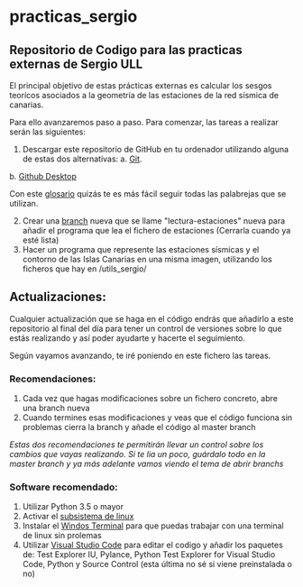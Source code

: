 # practicas_sergio
## Repositorio de Codigo para las practicas externas de Sergio ULL

El principal objetivo de estas prácticas externas es calcular los sesgos teorícos asociados a la geometría de las estaciones de la red sísmica de canarias. 

Para ello avanzaremos paso a paso. Para comenzar, las tareas a realizar serán las siguientes:
1. Descargar este repositorio de GitHub en tu ordenador utilizando alguna de estas dos alternativas:
  a. [Git](https://medium.com/@sthefany/primeros-pasos-con-github-7d5e0769158c).
  
  b. [Github Desktop](https://desktop.github.com/)
  
  Con este [glosario](https://deustopweb2018.github.io/glosario.html) quizás te es más fácil seguir todas las palabrejas que se utilizan. 
  
2. Crear una [branch](https://docs.github.com/es/github/collaborating-with-issues-and-pull-requests/creating-and-deleting-branches-within-your-repository) nueva que se llame "lectura-estaciones"  nueva para añadir el programa que lea el fichero de estaciones (Cerrarla cuando ya esté lista)
3.  Hacer un programa que represente las estaciones sísmicas y el contorno de las Islas Canarias en una misma imagen, utilizando los ficheros que hay en /utils_sergio/



## Actualizaciones: 
Cualquier actualización que se haga en el código endrás que añadirlo a este repositorio al final del día para tener un control de versiones sobre lo que estás realizando y así poder ayudarte y hacerte el seguimiento.

Según vayamos avanzando, te iré poniendo en este fichero las tareas. 

### Recomendaciones: 
1. Cada vez que hagas modificaciones sobre un fichero concreto, abre una branch nueva
2. Cuando termines esas modificaciones y veas que el código funciona sin problemas cierra la branch y añade el código al master branch

*Estas dos recomendaciones te permitirán llevar un control sobre los cambios que vayas realizando. Si te lia un poco, guárdalo todo en la master branch y ya más adelante vamos viendo el tema de abrir branchs*

### Software recomendado:
1. Utilizar Python 3.5 o mayor 
2. Activar el [subsistema de linux](https://www.leninalbertop.com.ve/windows-subsystem-linux/)
3. Instalar el [Windos Terminal](https://rkstrdee.medium.com/how-to-add-ubuntu-tab-to-windows-10s-new-terminal-271eb6dfd8ee) para que puedas trabajar con una terminal de linux sin prolemas 
4. Utilizar [Visual Studio Code](https://code.visualstudio.com/download) para editar el codigo y añadir los paquetes de: Test Explorer IU, Pylance, Python Test Explorer for Visual Studio Code, Python y Source Control (esta última no sé si viene preinstalada o no)


